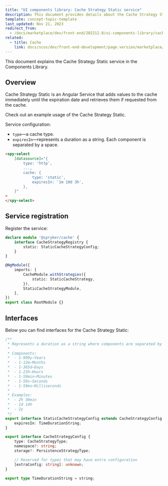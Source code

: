 ```yaml
---
title: "UI components library: Cache Strategy Static service"
description: This document provides details about the Cache Strategy Static service in the Components Library.
template: concept-topic-template
last_updated: Nov 21, 2023
redirect_from:
  - /docs/marketplace/dev/front-end/202212.0/ui-components-library/cache/static.html
related:
  - title: Cache
    link: docs/scos/dev/front-end-development/page.version/marketplace/ui-components-library/cache/ui-components-library-cache-service.html
---
```


This document explains the Cache Strategy Static service in the Components Library.

## Overview

Cache Strategy Static is an Angular Service that adds values to the cache immediately until the expiration date and retrieves them if requested from the cache.

Check out an example usage of the Cache Strategy Static.

Service configuration:

- `type`—a cache type.  
- `expiresIn`—represents a duration as a string. Each component is separated by a space.  

```html
<spy-select
    [datasource]="{
        type: 'http',
        ...,
        cache: {
            type: 'static',
            expiresIn: '1m 10d 3h',
        },
    }"
>
</spy-select>
```

## Service registration

Register the service:

```ts
declare module '@spryker/cache' {
    interface CacheStrategyRegistry {
        static: StaticCacheStrategyConfig;
    }
}

@NgModule({
    imports: [
        CacheModule.withStrategies({
            static: StaticCacheStrategy,
        }),
        StaticCacheStrategyModule,
    ],
})
export class RootModule {}
```

## Interfaces

Below you can find interfaces for the Cache Strategy Static:

```ts
/**
 * Represents a duration as a string where components are separated by a space
 *
 * Components:
 *  - 1-999y—Years
 *  - 1-12m—Months
 *  - 1-365d—Days
 *  - 1-23h—Hours
 *  - 1-59min—Minutes
 *  - 1-59s—Seconds
 *  - 1-59ms—Milliseconds
 *
 * Examples:
 *  - 2h 30min
 *  - 1d 14h
 *  - 2y
 */
export interface StaticCacheStrategyConfig extends CacheStrategyConfig {
    expiresIn: TimeDurationString;
}

export interface CacheStrategyConfig {
    type: CacheStrategyType;
    namespace?: string;
    storage?: PersistenceStrategyType;

    // Reserved for types that may have extra configuration
    [extraConfig: string]: unknown;
}

export type TimeDurationString = string;
```

